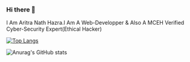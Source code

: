 ### Hi there 👋
 I Am Aritra Nath Hazra.I Am A Web-Developper & Also A MCEH Verified Cyber-Security Expert(Ethical Hacker)
 
 
 
 [![Top Langs](https://github-readme-stats.vercel.app/api/top-langs/?username=aritranathhazra&layout=compact)](https://github.com/aritranathhazra/github-readme-stats)


![Anurag's GitHub stats](https://github-readme-stats.vercel.app/api?username=aritranathhazra&show_icons=true&theme=material-palenight)
